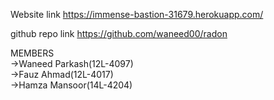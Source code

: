 
Website link
https://immense-bastion-31679.herokuapp.com/

github repo link
https://github.com/waneed00/radon

MEMBERS                                                                                                                                              
->Waneed Parkash(12L-4097)                                                                                                                         
->Fauz Ahmad(12L-4017)  
->Hamza Mansoor(14L-4204)

